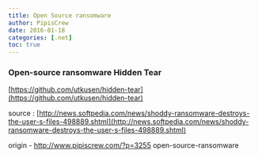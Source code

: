 ```yaml
---
title: Open Source ransomware
author: PipisCrew
date: 2016-01-18
categories: [.net]
toc: true
---
```


### Open-source ransomware Hidden Tear

[https://github.com/utkusen/hidden-tear](https://github.com/utkusen/hidden-tear)

source :
[http://news.softpedia.com/news/shoddy-ransomware-destroys-the-user-s-files-498889.shtml](http://news.softpedia.com/news/shoddy-ransomware-destroys-the-user-s-files-498889.shtml)

origin - http://www.pipiscrew.com/?p=3255 open-source-ransomware